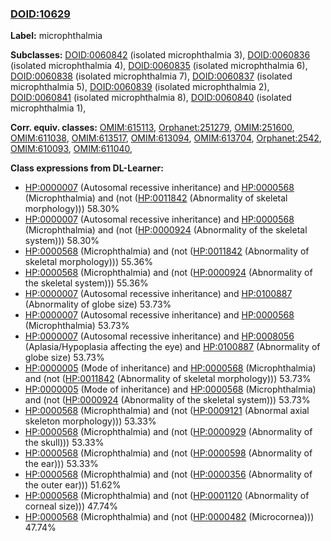 
### [DOID:10629](http://purl.obolibrary.org/obo/DOID_10629)
**Label:** microphthalmia

**Subclasses:** [DOID:0060842](http://purl.obolibrary.org/obo/DOID_0060842) (isolated microphthalmia 3), [DOID:0060836](http://purl.obolibrary.org/obo/DOID_0060836) (isolated microphthalmia 4), [DOID:0060835](http://purl.obolibrary.org/obo/DOID_0060835) (isolated microphthalmia 6), [DOID:0060838](http://purl.obolibrary.org/obo/DOID_0060838) (isolated microphthalmia 7), [DOID:0060837](http://purl.obolibrary.org/obo/DOID_0060837) (isolated microphthalmia 5), [DOID:0060839](http://purl.obolibrary.org/obo/DOID_0060839) (isolated microphthalmia 2), [DOID:0060841](http://purl.obolibrary.org/obo/DOID_0060841) (isolated microphthalmia 8), [DOID:0060840](http://purl.obolibrary.org/obo/DOID_0060840) (isolated microphthalmia 1), 

**Corr. equiv. classes:** [OMIM:615113](http://purl.obolibrary.org/obo/OMIM_615113), [Orphanet:251279](http://www.orpha.net/ORDO/Orphanet_251279), [OMIM:251600](http://purl.obolibrary.org/obo/OMIM_251600), [OMIM:611038](http://purl.obolibrary.org/obo/OMIM_611038), [OMIM:613517](http://purl.obolibrary.org/obo/OMIM_613517), [OMIM:613094](http://purl.obolibrary.org/obo/OMIM_613094), [OMIM:613704](http://purl.obolibrary.org/obo/OMIM_613704), [Orphanet:2542](http://www.orpha.net/ORDO/Orphanet_2542), [OMIM:610093](http://purl.obolibrary.org/obo/OMIM_610093), [OMIM:611040](http://purl.obolibrary.org/obo/OMIM_611040), 

**Class expressions from DL-Learner:**

- [HP:0000007](http://purl.obolibrary.org/obo/HP_0000007) (Autosomal recessive inheritance) and [HP:0000568](http://purl.obolibrary.org/obo/HP_0000568) (Microphthalmia) and (not ([HP:0011842](http://purl.obolibrary.org/obo/HP_0011842) (Abnormality of skeletal morphology))) 58.30%
- [HP:0000007](http://purl.obolibrary.org/obo/HP_0000007) (Autosomal recessive inheritance) and [HP:0000568](http://purl.obolibrary.org/obo/HP_0000568) (Microphthalmia) and (not ([HP:0000924](http://purl.obolibrary.org/obo/HP_0000924) (Abnormality of the skeletal system))) 58.30%
- [HP:0000568](http://purl.obolibrary.org/obo/HP_0000568) (Microphthalmia) and (not ([HP:0011842](http://purl.obolibrary.org/obo/HP_0011842) (Abnormality of skeletal morphology))) 55.36%
- [HP:0000568](http://purl.obolibrary.org/obo/HP_0000568) (Microphthalmia) and (not ([HP:0000924](http://purl.obolibrary.org/obo/HP_0000924) (Abnormality of the skeletal system))) 55.36%
- [HP:0000007](http://purl.obolibrary.org/obo/HP_0000007) (Autosomal recessive inheritance) and [HP:0100887](http://purl.obolibrary.org/obo/HP_0100887) (Abnormality of globe size) 53.73%
- [HP:0000007](http://purl.obolibrary.org/obo/HP_0000007) (Autosomal recessive inheritance) and [HP:0000568](http://purl.obolibrary.org/obo/HP_0000568) (Microphthalmia) 53.73%
- [HP:0000007](http://purl.obolibrary.org/obo/HP_0000007) (Autosomal recessive inheritance) and [HP:0008056](http://purl.obolibrary.org/obo/HP_0008056) (Aplasia/Hypoplasia affecting the eye) and [HP:0100887](http://purl.obolibrary.org/obo/HP_0100887) (Abnormality of globe size) 53.73%
- [HP:0000005](http://purl.obolibrary.org/obo/HP_0000005) (Mode of inheritance) and [HP:0000568](http://purl.obolibrary.org/obo/HP_0000568) (Microphthalmia) and (not ([HP:0011842](http://purl.obolibrary.org/obo/HP_0011842) (Abnormality of skeletal morphology))) 53.73%
- [HP:0000005](http://purl.obolibrary.org/obo/HP_0000005) (Mode of inheritance) and [HP:0000568](http://purl.obolibrary.org/obo/HP_0000568) (Microphthalmia) and (not ([HP:0000924](http://purl.obolibrary.org/obo/HP_0000924) (Abnormality of the skeletal system))) 53.73%
- [HP:0000568](http://purl.obolibrary.org/obo/HP_0000568) (Microphthalmia) and (not ([HP:0009121](http://purl.obolibrary.org/obo/HP_0009121) (Abnormal axial skeleton morphology))) 53.33%
- [HP:0000568](http://purl.obolibrary.org/obo/HP_0000568) (Microphthalmia) and (not ([HP:0000929](http://purl.obolibrary.org/obo/HP_0000929) (Abnormality of the skull))) 53.33%
- [HP:0000568](http://purl.obolibrary.org/obo/HP_0000568) (Microphthalmia) and (not ([HP:0000598](http://purl.obolibrary.org/obo/HP_0000598) (Abnormality of the ear))) 53.33%
- [HP:0000568](http://purl.obolibrary.org/obo/HP_0000568) (Microphthalmia) and (not ([HP:0000356](http://purl.obolibrary.org/obo/HP_0000356) (Abnormality of the outer ear))) 51.62%
- [HP:0000568](http://purl.obolibrary.org/obo/HP_0000568) (Microphthalmia) and (not ([HP:0001120](http://purl.obolibrary.org/obo/HP_0001120) (Abnormality of corneal size))) 47.74%
- [HP:0000568](http://purl.obolibrary.org/obo/HP_0000568) (Microphthalmia) and (not ([HP:0000482](http://purl.obolibrary.org/obo/HP_0000482) (Microcornea))) 47.74%


